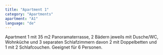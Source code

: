 ```yaml
---
title: "Apartment 1"
category: "Apartments"
apartment: "A1"
language: "de"
---
```


Apartment 1 mit 35 m2 Panoramaterrasse, 2 Bädern jeweils mit Dusche/WC, Wohnküche und 3 separaten Schlafzimmern davon 2 mit Doppelbetten und 1 mit 2 Schlafcouchen. Geeignet für 6 Personen.
